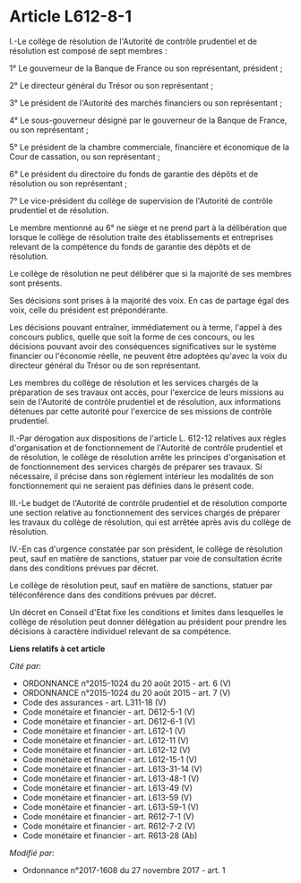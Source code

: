 # Article L612-8-1

I.-Le collège de résolution de l'Autorité de contrôle prudentiel et de résolution est composé de sept membres :

1° Le gouverneur de la Banque de France ou son représentant, président ;

2° Le directeur général du Trésor ou son représentant ;

3° Le président de l'Autorité des marchés financiers ou son représentant ;

4° Le sous-gouverneur désigné par le gouverneur de la Banque de France, ou son représentant ;

5° Le président de la chambre commerciale, financière et économique de la Cour de cassation, ou son représentant ;

6° Le président du directoire du fonds de garantie des dépôts et de résolution ou son représentant ;

7° Le vice-président du collège de supervision de l'Autorité de contrôle prudentiel et de résolution.

Le membre mentionné au 6° ne siège et ne prend part à la délibération que lorsque le collège de résolution traite des
établissements et entreprises relevant de la compétence du fonds de garantie des dépôts et de résolution.

Le collège de résolution ne peut délibérer que si la majorité de ses membres sont présents.

Ses décisions sont prises à la majorité des voix. En cas de partage égal des voix, celle du président est prépondérante.

Les décisions pouvant entraîner, immédiatement ou à terme, l'appel à des concours publics, quelle que soit la forme de ces
concours, ou les décisions pouvant avoir des conséquences significatives sur le système financier ou l'économie réelle, ne
peuvent être adoptées qu'avec la voix du directeur général du Trésor ou de son représentant.

Les membres du collège de résolution et les services chargés de la préparation de ses travaux ont accès, pour l'exercice de
leurs missions au sein de l'Autorité de contrôle prudentiel et de résolution, aux informations détenues par cette autorité
pour l'exercice de ses missions de contrôle prudentiel.

II.-Par dérogation aux dispositions de l'article L. 612-12 relatives aux règles d'organisation et de fonctionnement de
l'Autorité de contrôle prudentiel et de résolution, le collège de résolution arrête les principes d'organisation et de
fonctionnement des services chargés de préparer ses travaux. Si nécessaire, il précise dans son règlement intérieur les
modalités de son fonctionnement qui ne seraient pas définies dans le présent code.

III.-Le budget de l'Autorité de contrôle prudentiel et de résolution comporte une section relative au fonctionnement des
services chargés de préparer les travaux du collège de résolution, qui est arrêtée après avis du collège de résolution.

IV.-En cas d'urgence constatée par son président, le collège de résolution peut, sauf en matière de sanctions, statuer par
voie de consultation écrite dans des conditions prévues par décret.

Le collège de résolution peut, sauf en matière de sanctions, statuer par téléconférence dans des conditions prévues par
décret.

Un décret en Conseil d'Etat fixe les conditions et limites dans lesquelles le collège de résolution peut donner délégation au
président pour prendre les décisions à caractère individuel relevant de sa compétence.

**Liens relatifs à cet article**

_Cité par_:

  - ORDONNANCE n°2015-1024 du 20 août 2015 - art. 6 (V)
  - ORDONNANCE n°2015-1024 du 20 août 2015 - art. 7 (V)
  - Code des assurances - art. L311-18 (V)
  - Code monétaire et financier - art. D612-5-1 (V)
  - Code monétaire et financier - art. D612-6-1 (V)
  - Code monétaire et financier - art. L612-1 (V)
  - Code monétaire et financier - art. L612-11 (V)
  - Code monétaire et financier - art. L612-12 (V)
  - Code monétaire et financier - art. L612-15-1 (V)
  - Code monétaire et financier - art. L613-31-14 (V)
  - Code monétaire et financier - art. L613-48-1 (V)
  - Code monétaire et financier - art. L613-49 (V)
  - Code monétaire et financier - art. L613-59 (V)
  - Code monétaire et financier - art. L613-59-1 (V)
  - Code monétaire et financier - art. R612-7-1 (V)
  - Code monétaire et financier - art. R612-7-2 (V)
  - Code monétaire et financier - art. R613-28 (Ab)

_Modifié par_:

  - Ordonnance n°2017-1608 du 27 novembre 2017 - art. 1
